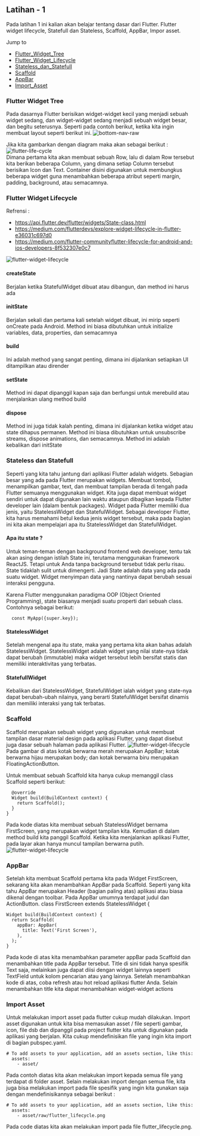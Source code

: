 ## Latihan - 1

Pada latihan 1 ini kalian akan belajar tentang dasar dari Flutter.
Flutter widget lifecycle, Statefull dan Stateless, Scaffold, AppBar, Impor asset.

Jump to

- [Flutter_Widget_Tree](https://github.com/dikynugraha1111/bootcamp_uty/tree/master/lib/latihan_1#flutter-widget-tree)
- [Flutter_Widget_Lifecycle](https://github.com/dikynugraha1111/bootcamp_uty/tree/master/lib/latihan_1#flutter-widget-lifecycle)
- [Stateless_dan_Statefull](https://github.com/dikynugraha1111/bootcamp_uty/tree/master/lib/latihan_1#Stateless-dan-Statefull)
- [Scaffold](https://github.com/dikynugraha1111/bootcamp_uty/tree/master/lib/latihan_1#Scaffold)
- [AppBar](https://github.com/dikynugraha1111/bootcamp_uty/tree/master/lib/latihan_1#AppBar)
- [Import_Asset](https://github.com/dikynugraha1111/bootcamp_uty/tree/master/lib/latihan_1#Import-Asset)

### Flutter Widget Tree

Pada dasarnya Flutter berisikan widget-widget kecil yang menjadi sebuah widget sedang, dan widget-widget sedang menjadi sebuah widget besar, dan begitu seterusnya. Seperti pada contoh berikut, ketika kita ingin membuat layout seperti berikut ini.
![bottom-nav-raw](../../asset/raw/bottom_nav_sample.png) </br>

Jika kita gambarkan dengan diagram maka akan sebagai berikut :
![flutter-life-cycle](../../asset/raw/flutter_widget_tree.png) </br>
Dimana pertama kita akan membuat sebuah Row, lalu di dalam Row tersebut kita berikan beberapa Column, yang dimana setiap Column tersebut berisikan Icon dan Text. Container disini digunakan untuk membungkus beberapa widget guna menambahkan beberapa atribut seperti margin, padding, background, atau semacamnya.

### Flutter Widget Lifecycle

Refrensi :

- https://api.flutter.dev/flutter/widgets/State-class.html
- https://medium.com/flutterdevs/explore-widget-lifecycle-in-flutter-e36031c697d0
- https://medium.com/flutter-communityflutter-lifecycle-for-android-and-ios-developers-8f532307e0c7</br>

![flutter-widget-lifecycle](../../asset/raw/flutter_lifecycle.png)

#### createState

Berjalan ketika StatefulWidget dibuat atau dibangun, dan method ini harus ada

#### initState

Berjalan sekali dan pertama kali setelah widget dibuat, ini mirip seperti onCreate pada Android. Method ini biasa dibutuhkan untuk initialize variables, data, properties, dan semacamnya

#### build

Ini adalah method yang sangat penting, dimana ini dijalankan setiapkan UI ditampilkan atau dirender

#### setState

Method ini dapat dipanggil kapan saja dan berfungsi untuk merebuild atau menjalankan ulang method build

#### dispose

Method ini juga tidak kalah penting, dimana ini dijalankan ketika widget atau state dihapus permanen. Method ini biasa dibutuhkan untuk unsubscribe streams, dispose animations, dan semacamnya. Method ini adalah kebalikan dari initState

### Stateless dan Statefull

Seperti yang kita tahu jantung dari aplikasi Flutter adalah widgets. Sebagian besar yang ada pada Flutter merupakan widgets. Membuat tombol, menampilkan gambar, text, dan membuat tampilan berada di tengah pada Flutter semuanya menggunakan widget. Kita juga dapat membuat widget sendiri untuk dapat digunakan lain waktu ataupun dibagikan kepada Flutter developer lain (dalam bentuk packages).
Widget pada Flutter memiliki dua jenis, yaitu StatelessWidget dan StatefulWidget. Sebagai developer Flutter, kita harus memahami betul kedua jenis widget tersebut, maka pada bagian ini kita akan mempelajari apa itu StatelessWidget dan StatefulWidget.

#### Apa itu state ?

Untuk teman-teman dengan background frontend web developer, tentu tak akan asing dengan istilah State ini, terutama menggunakan framework ReactJS. Tetapi untuk Anda tanpa background tersebut tidak perlu risau. State tidaklah sulit untuk dimengerti. Jadi State adalah data yang ada pada suatu widget. Widget menyimpan data yang nantinya dapat berubah sesuai interaksi pengguna.

Karena Flutter menggunakan paradigma OOP (Object Oriented Programming), state biasanya
menjadi suatu properti dari sebuah class. Contohnya sebagai berikut:

```class MyApp extends StatelessWidget {
  const MyApp({super.key});
```

#### StatelessWidget

Setelah mengenal apa itu state, maka yang pertama kita akan bahas adalah StatelessWidget. StatelessWidget adalah widget yang nilai state-nya tidak dapat berubah (immutable) maka
widget tersebut lebih bersifat statis dan memiliki interaktivitas yang terbatas.

#### StatefullWidget

Kebalikan dari StatelessWidget, StatefulWidget ialah widget yang state-nya dapat berubah-ubah nilainya, yang berarti StatefulWidget bersifat dinamis dan memiliki interaksi yang tak terbatas.

### Scaffold

Scaffold merupakan sebuah widget yang digunakan untuk membuat tampilan dasar material design pada aplikasi Flutter, yang dapat disebut juga dasar sebuah halaman pada aplikasi Flutter.
![flutter-widget-lifecycle](../../asset/raw/scaffold_frame.png)
Pada gambar di atas kotak berwarna merah merupakan AppBar; kotak berwarna hijau
merupakan body; dan kotak berwarna biru merupakan FloatingActionButton.

Untuk membuat sebuah Scaffold kita hanya cukup memanggil class Scaffold seperti berikut:

```class FirstScreen extends StatelessWidget {
  @override
  Widget build(BuildContext context) {
    return Scaffold();
  }
}
```

Pada kode diatas kita membuat sebuah StatelessWidget bernama FirstScreen, yang merupakan widget tampilan kita. Kemudian di dalam method build kita panggil Scaffold. Ketika kita menjalankan aplikasi Flutter, pada layar akan hanya muncul tampilan berwarna putih.
![flutter-widget-lifecycle](../../asset/raw/scaffold_empty.png)

### AppBar

Setelah kita membuat Scaffold pertama kita pada Widget FirstScreen, sekarang kita akan menambahkan AppBar pada Scaffold. Seperti yang kita tahu AppBar merupakan Header (bagian paling atas) aplikasi atau biasa dikenal dengan toolbar. Pada AppBar umumnya terdapat judul dan ActionButton.
class FirstScreen extends StatelessWidget {

```@override
Widget build(BuildContext context) {
  return Scaffold(
    appBar: AppBar(
      title: Text('First Screen'),
    ),
  );
}
```

Pada kode di atas kita menambahkan parameter appBar pada Scaffold dan menambahkan title pada AppBar tersebut. Title di sini tidak hanya spesifik Text saja, melainkan juga dapat diisi dengan widget lainnya seperti TextField untuk kolom pencarian atau yang lainnya. Setelah menambahkan kode di atas, coba refresh atau hot reload aplikasi flutter Anda. Selain menambahkan title kita dapat menambahkan widget-widget actions

### Import Asset

Untuk melakukan import asset pada flutter cukup mudah dilakukan. Import asset digunakan untuk kita bisa memasukan asset / file seperti gambar, icon, file dsb dan dipanggil pada project flutter kita untuk digunakan pada aplikasi yang berjalan.
Kita cukup mendefinisikan file yang ingin kita import di bagian pubspec.yaml.

```
# To add assets to your application, add an assets section, like this:
  assets:
    - asset/
```

Pada contoh diatas kita akan melakukan import kepada semua file yang terdapat di folder asset.
Selain melakukan import dengan semua file, kita juga bisa melakukan import pada file spesifik yang ingin kita gunakan saja dengan mendefinisikannya sebagai berikut :

```
# To add assets to your application, add an assets section, like this:
  assets:
    - asset/raw/flutter_lifecycle.png
```

Pada code diatas kita akan melakukan import pada file flutter_lifecycle.png.
